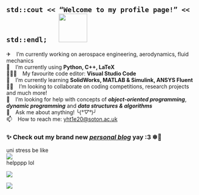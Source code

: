 ## `std::cout << “Welcome to my profile page!” << std::endl;` &emsp; [<img src="https://cdn-0.emojis.wiki/wp-content/uploads/2021/09/Man-Technologist.gif" width="75">](https://www.youtube.com./watch?v=dQw4w9WgXcQ)   
✈ &ensp; I’m currently working on aerospace engineering, aerodynamics, fluid mechanics  
🌱 &ensp; I’m currently using **Python, C++, LaTeX**  
👨🏻‍💻 &ensp; My favourite code editor: **Visual Studio Code**  
🍒 &ensp; I’m currently learning **SolidWorks, MATLAB & Simulink, ANSYS Fluent**  
💪🏻 &ensp; I’m looking to collaborate on coding competitions, research projects and much more!  
🤔 &ensp; I’m looking for help with concepts of ***object-oriented programming***, ***dynamic programming*** and ***data structures & algorithms***  
💬 &ensp; Ask me about anything! ╰(*°▽°*)╯  
📫 &ensp; How to reach me: yht1e20@soton.ac.uk
  
### ✨ Check out my brand new [___personal blog___](https://jamestang8.wixsite.com/blog) yay :3 ❄🎄  

uni stress be like  
![](https://media4.giphy.com/media/ZF40pid2AozVC/giphy.gif)  
helpppp lol  

[![](https://github-readme-stats.vercel.app/api?username=yonghuatang&show_icons=true&title_color=610D4D&icon_color=603cb8&text_color=440A5C&bg_color=45,5e72eb,ffcac9&hide_rank=true)]()  

[![](https://github-readme-stats.vercel.app/api/top-langs/?username=yonghuatang&layout=compact&langs_count=4)]()
